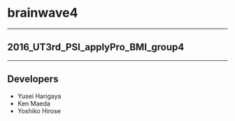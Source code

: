 # brainwave4

---

## 2016_UT3rd_PSI_applyPro_BMI_group4

---

## Developers
* Yusei Harigaya
* Ken Maeda
* Yoshiko Hirose